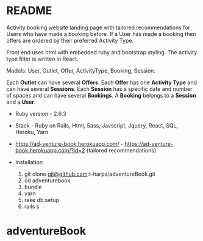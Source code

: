 # README

Activity booking website landing page with tailored recommendations for Users who have made a booking before. If a User has made a booking then offers are ordered by their preferred Activity Type.

Front end uses html with embedded ruby and bootstrap styling. The activity type filter is written in React.

Models: User, Outlet, Offer, ActivityType, Booking, Session.

Each **Outlet** can have several **Offers**. Each **Offer** has one **Activity Type** and can have several **Sessions**. Each **Session** has a specific date and number of spaces and can have several **Bookings**. A **Booking** belongs to a **Session** and a **User**.

* Ruby version - 2.6.3

* Stack - Ruby on Rails, Html, Sass, Javscript, Jquery, React, SQL, Heroku, Yarn

* https://ad-venture-book.herokuapp.com/ -  https://ad-venture-book.herokuapp.com/?id=2 (tailored recommendations)

* Installation
	1. git clone git@github.com:t-harps/adventureBook.git
	2. cd adventurebook
	3. bundle
	4. yarn
	5. rake db:setup
	6. rails s

# adventureBook
